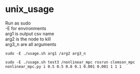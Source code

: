 # unix_usage

Run as sudo <br> 
-E for environments <br>
arg1 is output csv name <br>
arg2 is the node to kill <br>
arg3_n are all arguments <br>

`sudo -E ./usage.sh arg1 /arg2 arg3_n`

`sudo -E ./usage.sh test3 /nonlinear_mpc rosrun clemson_mpc nonlinear_mpc.py i 0.5 0.5 0.8 0.1 0.001 0.001 1 1 1`

